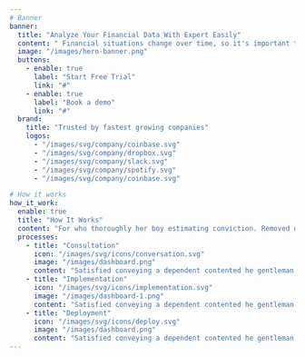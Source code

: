 ```yaml
---
# Banner
banner:
  title: "Analyze Your Financial Data With Expert Easily"
  content: " Financial situations change over time, so it's important to regularly review and update your analyses. This ensures that your financial strategies remain aligned with your goals."
  image: "/images/hero-banner.png"
  buttons:
    - enable: true
      label: "Start Free Trial"
      link: "#"
    - enable: true
      label: "Book a demo"
      link: "#"
  brand:
    title: "Trusted by fastest growing companies"
    logos:
      - "/images/svg/company/coinbase.svg"
      - "/images/svg/company/dropbox.svg"
      - "/images/svg/company/slack.svg"
      - "/images/svg/company/spotify.svg"
      - "/images/svg/company/coinbase.svg"

# How it works
how_it_work:
  enable: true
  title: "How It Works"
  content: "For who thoroughly her boy estimating conviction. Removed demands expense account in outward tedious do."
  processes:
    - title: "Consultation"
      icon: "/images/svg/icons/conversation.svg"
      image: "/images/dashboard.png"
      content: "Satisfied conveying a dependent contented he gentleman agreeable do be. Warrant private blushes removed."
    - title: "Implementation"
      icon: "/images/svg/icons/implementation.svg"
      image: "/images/dashboard-1.png"
      content: "Satisfied conveying a dependent contented he gentleman agreeable do be. Warrant private blushes removed."
    - title: "Deployment"
      icon: "/images/svg/icons/deploy.svg"
      image: "/images/dashboard.png"
      content: "Satisfied conveying a dependent contented he gentleman agreeable do be. Warrant private blushes removed."
---
```

